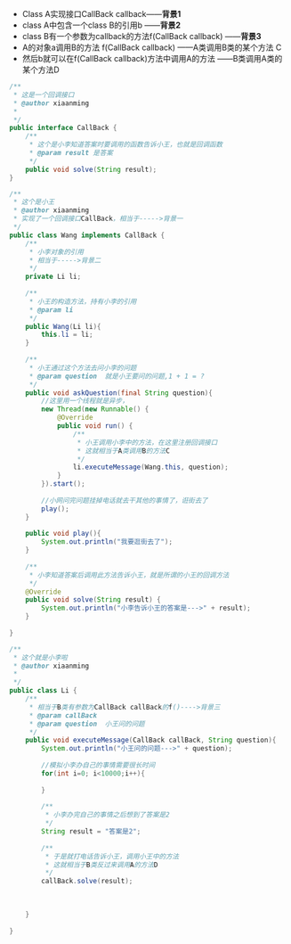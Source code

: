 - Class A实现接口CallBack callback——**背景1**
- class A中包含一个class B的引用b ——**背景2**
- class B有一个参数为callback的方法f(CallBack callback) ——**背景3**
- A的对象a调用B的方法 f(CallBack callback) ——A类调用B类的某个方法 C
- 然后b就可以在f(CallBack callback)方法中调用A的方法 ——B类调用A类的某个方法D

```java
/**
 * 这是一个回调接口
 * @author xiaanming
 *
 */
public interface CallBack {
	/**
	 * 这个是小李知道答案时要调用的函数告诉小王，也就是回调函数
	 * @param result 是答案
	 */
	public void solve(String result);
}
```

```java
/**
 * 这个是小王
 * @author xiaanming
 * 实现了一个回调接口CallBack，相当于----->背景一
 */
public class Wang implements CallBack {
	/**
	 * 小李对象的引用
	 * 相当于----->背景二
	 */
	private Li li; 
 
	/**
	 * 小王的构造方法，持有小李的引用
	 * @param li
	 */
	public Wang(Li li){
		this.li = li;
	}
	
	/**
	 * 小王通过这个方法去问小李的问题
	 * @param question  就是小王要问的问题,1 + 1 = ?
	 */
	public void askQuestion(final String question){
		//这里用一个线程就是异步，
		new Thread(new Runnable() {
			@Override
			public void run() {
				/**
				 * 小王调用小李中的方法，在这里注册回调接口
				 * 这就相当于A类调用B的方法C
				 */
				li.executeMessage(Wang.this, question); 
			}
		}).start();
		
		//小网问完问题挂掉电话就去干其他的事情了，诳街去了
		play();
	}
 
	public void play(){
		System.out.println("我要逛街去了");
	}
 
	/**
	 * 小李知道答案后调用此方法告诉小王，就是所谓的小王的回调方法
	 */
	@Override
	public void solve(String result) {
		System.out.println("小李告诉小王的答案是--->" + result);
	}
	
}
```

```java
/**
 * 这个就是小李啦
 * @author xiaanming
 *
 */
public class Li {
	/**
	 * 相当于B类有参数为CallBack callBack的f()---->背景三
	 * @param callBack  
	 * @param question  小王问的问题
	 */
	public void executeMessage(CallBack callBack, String question){
		System.out.println("小王问的问题--->" + question);
		
		//模拟小李办自己的事情需要很长时间
		for(int i=0; i<10000;i++){
			
		}
		
		/**
		 * 小李办完自己的事情之后想到了答案是2
		 */
		String result = "答案是2";
		
		/**
		 * 于是就打电话告诉小王，调用小王中的方法
		 * 这就相当于B类反过来调用A的方法D
		 */
		callBack.solve(result); 
 
		
		
	}
	
}
```

